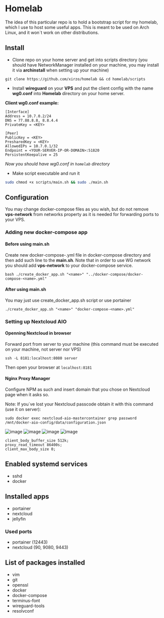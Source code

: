 # Homelab

The idea of this particular repo is to hold a bootstrap script for my homelab, which I use to host some useful apps. This is meant to be used on Arch Linux, and it won`t work on other distributions.

## Install

- Clone repo on your home server and get into scripts directory (you should have NetworkManager installed on your machine, you may install it via **archinstall** when setting up your machine)

```
git clone https://github.com/xirzo/homelab && cd homelab/scripts
```

- Install **wireguard** on your **VPS** and put the client config with the name **wg0.conf** into **Homelab** directory on your home server.

**Client wg0.conf example:**

```
[Interface]
Address = 10.7.0.2/24
DNS = 77.88.8.8, 8.8.4.4
PrivateKey = <KEY>

[Peer]
PublicKey = <KEY>
PresharedKey = <KEY>
AllowedIPs = 10.7.0.1/32
Endpoint = <YOUR-SERVER-IP-OR-DOMAIN>:51820
PersistentKeepalive = 25
```

*Now you should have wg0.conf in `homelab` directory*

- Make script executable and run it

```bash
sudo chmod +x scripts/main.sh && sudo ./main.sh
```

## Configuration

You may change docker-compose files as you wish, but do not remove **vps-network** from networks property as it is needed for forwarding ports to your VPS.

### Adding new docker-compose app

#### Before using main.sh

Create new docker-compose-<name>.yml file in docker-compose directory and then add such line to the **main.sh**. Note that in order to use WG network you should add **vps-network** to your docker-compose service.

```
bash ./create_docker_app.sh "<name>" "../docker-compose/docker-compose-<name>.yml"
```

#### After using main.sh

You may just use create_docker_app.sh script or use portainer

```
./create_docker_app.sh "<name>" "docker-compose-<name>.yml"
```

### Setting up Nextcloud AIO

#### Openning Nextcloud in browser

Forward port from server to your machine (this command must be executed on your machine, not server nor VPS)

```
ssh -L 8181:localhost:8080 server
```

Then open your browser at `localhost:8181`

#### Nginx Proxy Manager

Configure NPM as such and insert domain that you chose on Nextcloud page when it asks so.

Note: If you`ve lost your Nextcloud passcode obtain it with this command (use it on server):

```
sudo docker exec nextcloud-aio-mastercontainer grep password /mnt/docker-aio-config/data/configuration.json
```

![image](https://github.com/user-attachments/assets/adb06c74-124e-42bb-9b30-f452e0afb32d)
![image](https://github.com/user-attachments/assets/05e24410-ee12-443c-a470-569f9ce07a1a)
![image](https://github.com/user-attachments/assets/8f265120-d0bf-4e20-ad96-9bd8b9c26145)
![image](https://github.com/user-attachments/assets/9d5e6199-4c3a-4b80-a854-948ad3762cc0)

```
client_body_buffer_size 512k;
proxy_read_timeout 86400s;
client_max_body_size 0;
```

## Enabled systemd services

- sshd
- docker

## Installed apps

- portainer
- nextcloud
- jellyfin

### Used ports

- portainer (12443)
- nextcloud (90, 9080, 9443)

## List of packages installed

- vim
- git
- openssl
- docker
- docker-compose
- terminus-font
- wireguard-tools
- resolvconf
